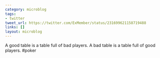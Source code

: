 ```yaml
---
category: microblog
tags:
- twitter
tweet_url: https://twitter.com/ExMember/status/231699621158719488
links: []
layout: microblog
---
```

A good table is a table full of bad players. A bad table is a table full of good players. #poker
